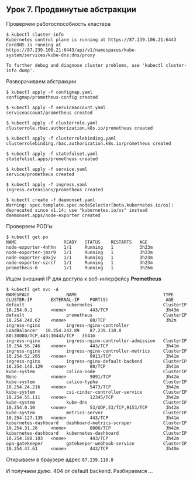 ## Урок 7. Продвинутые абстракции

Проверяем работоспособность кластера

    $ kubectl cluster-info
    Kubernetes control plane is running at https://87.239.106.21:6443
    CoreDNS is running at https://87.239.106.21:6443/api/v1/namespaces/kube-system/services/kube-dns:dns/proxy

    To further debug and diagnose cluster problems, use 'kubectl cluster-info dump'.


Разворачиваем абстракции

    $ kubectl apply -f configmap.yaml
    configmap/prometheus-config created

    $ kubectl apply -f serviceaccount.yaml
    serviceaccount/prometheus created

    $ kubectl apply -f clusterrole.yaml
    clusterrole.rbac.authorization.k8s.io/prometheus created

    $ kubectl apply -f clusterrolebinding.yaml
    clusterrolebinding.rbac.authorization.k8s.io/prometheus created

    $ kubectl apply -f statefulset.yaml
    statefulset.apps/prometheus created

    $ kubectl apply -f service.yaml
    service/prometheus created

    $ kubectl apply -f ingress.yaml
    ingress.extensions/prometheus created

    $ kubectl create -f daemonset.yaml
    Warning: spec.template.spec.nodeSelector[beta.kubernetes.io/os]: deprecated since v1.14; use "kubernetes.io/os" instead
    daemonset.apps/node-exporter created

Проверяем POD'ы

    $ kubectl get po
    NAME                  READY   STATUS    RESTARTS   AGE
    node-exporter-4nhhn   1/1     Running   1          3h23m
    node-exporter-jmzr9   1/1     Running   1          3h23m
    node-exporter-q9xjv   1/1     Running   1          3h23m
    node-exporter-szrcf   1/1     Running   1          3h23m
    prometheus-0          1/1     Running   1          3h26m

Ищем внешний IP для доступа к веб-интерфейсу **Prometheus**

    $ kubectl get svc -A
    NAMESPACE              NAME                                 TYPE           CLUSTER-IP       EXTERNAL-IP    PORT(S)                      AGE
    default                kubernetes                           ClusterIP      10.254.0.1       <none>         443/TCP                      3h43m
    default                prometheus                           ClusterIP      10.254.240.62    <none>         80/TCP                       3h2m
    ingress-nginx          ingress-nginx-controller             LoadBalancer   10.254.243.89    87.239.110.8   80:30080/TCP,443:30443/TCP   3h41m
    ingress-nginx          ingress-nginx-controller-admission   ClusterIP      10.254.56.246    <none>         443/TCP                      3h41m
    ingress-nginx          ingress-nginx-controller-metrics     ClusterIP      10.254.52.205    <none>         9913/TCP                     3h41m
    ingress-nginx          ingress-nginx-default-backend        ClusterIP      10.254.140.129   <none>         80/TCP                       3h41m
    kube-system            calico-node                          ClusterIP      None             <none>         9091/TCP                     3h42m
    kube-system            calico-typha                         ClusterIP      10.254.24.216    <none>         5473/TCP                     3h42m
    kube-system            csi-cinder-controller-service        ClusterIP      10.254.55.111    <none>         12345/TCP                    3h42m
    kube-system            kube-dns                             ClusterIP      10.254.0.10      <none>         53/UDP,53/TCP,9153/TCP       3h42m
    kube-system            metrics-server                       ClusterIP      10.254.127.135   <none>         443/TCP                      3h41m
    kubernetes-dashboard   dashboard-metrics-scraper            ClusterIP      10.254.31.26     <none>         8000/TCP                     3h42m
    kubernetes-dashboard   kubernetes-dashboard                 ClusterIP      10.254.188.103   <none>         443/TCP                      3h42m
    opa-gatekeeper         gatekeeper-webhook-service           ClusterIP      10.254.47.61     <none>         443/TCP                      3h40m

Открываем в браузере адрес `87.239.110.8`

И получаем дулю. 404 от default backend. Разбираемся ...
